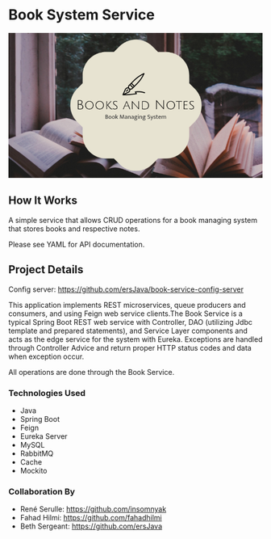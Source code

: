 # Book System Service

<img src= "https://github.com/ersJava/book-service/blob/master/Screen%20Shot%202019-10-02%20at%209.29.04%20PM.png">

## How It Works

A simple service that allows CRUD operations for a book managing system that stores books and respective notes.

Please see YAML for API documentation.

## Project Details

Config server: https://github.com/ersJava/book-service-config-server

This application implements REST microservices, queue producers and consumers, and using Feign web service clients.The Book Service is a typical Spring Boot REST web service with Controller, DAO (utilizing Jdbc template and prepared statements), and Service Layer components and acts as the edge service for the system with Eureka. Exceptions are handled through Controller Advice and return proper HTTP status codes and data when exception occur.

All operations are done through the Book Service. 

### Technologies Used
* Java
* Spring Boot
* Feign
* Eureka Server
* MySQL
* RabbitMQ
* Cache
* Mockito

### Collaboration By

* René Serulle: https://github.com/insomnyak
* Fahad Hilmi: https://github.com/fahadhilmi
* Beth Sergeant: https://github.com/ersJava
